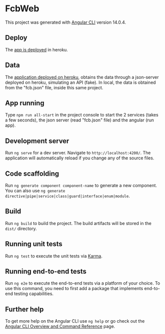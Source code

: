 # FcbWeb

This project was generated with [Angular CLI](https://github.com/angular/angular-cli) version 14.0.4.

## Deploy
The [app is deployed](https://fcb-web-gerard-fernandez.herokuapp.com/) in heroku.

## Data
The [application deployed on heroku](https://heroku-hosting-json-server.herokuapp.com/team), obtains the data through a json-server deployed on heroku, simulating an API (fake).
In local, the data is obtained from the "fcb.json" file, inside this same project.

## App running
Type `npm run all-start` in the project console to start the 2 services (takes a few seconds), the json server (read "fcb.json" file) and the angular (run app).

## Development server

Run `ng serve` for a dev server. Navigate to `http://localhost:4200/`. The application will automatically reload if you change any of the source files.

## Code scaffolding

Run `ng generate component component-name` to generate a new component. You can also use `ng generate directive|pipe|service|class|guard|interface|enum|module`.

## Build

Run `ng build` to build the project. The build artifacts will be stored in the `dist/` directory.

## Running unit tests

Run `ng test` to execute the unit tests via [Karma](https://karma-runner.github.io).

## Running end-to-end tests

Run `ng e2e` to execute the end-to-end tests via a platform of your choice. To use this command, you need to first add a package that implements end-to-end testing capabilities.

## Further help

To get more help on the Angular CLI use `ng help` or go check out the [Angular CLI Overview and Command Reference](https://angular.io/cli) page.
